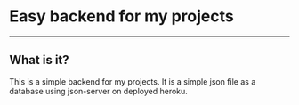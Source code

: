 # Easy backend for my projects

---

## What is it?

This is a simple backend for my projects. It is a simple json file as a database using json-server on deployed heroku.
